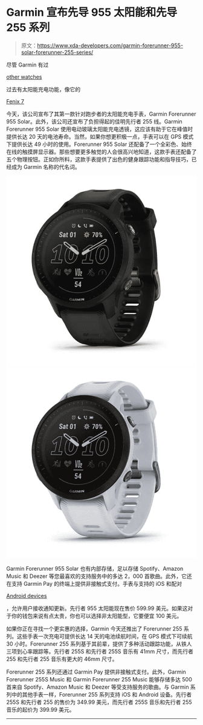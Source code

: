 # Garmin 宣布先导 955 太阳能和先导 255 系列

> 原文：<https://www.xda-developers.com/garmin-forerunner-955-solar-forerunner-255-series/>

尽管 Garmin 有过

[other watches](https://www.xda-developers.com/garmin-fenix-7-series-epix-india-launch/)

过去有太阳能充电功能，像它的

[Fenix 7](https://www.xda-developers.com/garmin-launches-fenix-7-epix-smartwatches/)

今天，该公司宣布了其第一款针对跑步者的太阳能充电手表，Garmin Forerunner 955 Solar。此外，该公司还宣布了负担得起的佳明先行者 255 线。Garmin Forerunner 955 Solar 使用电动玻璃太阳能充电透镜，这应该有助于它在峰值时提供长达 20 天的电池寿命。当然，如果你想更积极一点，手表可以在 GPS 模式下提供长达 49 小时的使用。Forerunner 955 Solar 还配备了一个全彩色、始终在线的触摸屏显示器。那些想要更多触觉的人会很高兴地知道，这款手表还配备了五个物理按钮。正如你所料，这款手表提供了出色的健身跟踪功能和指导技巧，已经成为 Garmin 名称的代名词。

![Black Garmin Forerunner 955 Solar on white background](img/4a6782f78585118a391620440982f927.png) ![White Garmin Forerunner 955 Solar on white background](img/2496805f9a10693fc47d5a76201e9968.png)

Garmin Forerunner 955 Solar 也有内部存储，足以存储 Spotify、Amazon Music 和 Deezer 等您最喜欢的支持服务中的多达 2，000 首歌曲。此外，它还在支持 Garmin Pay 的终端上提供非接触式支付。手表与支持的 iOS 和配对

[Android devices](https://www.xda-developers.com/best-android-phones/)

，允许用户接收通知更新。先行者 955 太阳能现在售价 599.99 美元。如果这对于你的钱包来说有点太贵，你也可以选择非太阳能型，它要便宜 100 美元。

如果你正在寻找一个更实惠的选择，Garmin 今天还推出了 Forerunner 255 系列。这些手表一次充电可提供长达 14 天的电池续航时间，在 GPS 模式下可续航 30 小时。Forerunner 255 系列基于其前辈，提供了多种活动跟踪功能，从铁人三项到心率跟踪等。先行者 255S 和先行者 255S 音乐有 41mm 尺寸，而先行者 255 和先行者 255 音乐有更大的 46mm 尺寸。

Forerunner 255 系列还通过 Garmin Pay 提供非接触式支付。此外，Garmin Forerunner 255S Music 和 Garmin Forerunner 255 Music 能够存储多达 500 首来自 Spotify、Amazon Music 和 Deezer 等受支持服务的歌曲。与 Garmin 系列中的其他手表一样，Forerunner 255 系列支持 iOS 和 Android 设备。先行者 255S 和先行者 255 的售价为 349.99 美元，而先行者 255S 音乐和先行者 255 音乐的起价为 399.99 美元。

* * *